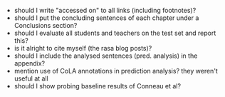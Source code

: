 - should I write "accessed on" to all links (including footnotes)?
- should I put the concluding sentences of each chapter under a Conclusions section?
- should I evaluate all students and teachers on the test set and report this?
- is it alright to cite myself (the rasa blog posts)?
- should I include the analysed sentences (pred. analysis) in the appendix?
- mention use of CoLA annotations in prediction analysis? they weren't useful at all
- should I show probing baseline results of Conneau et al?
